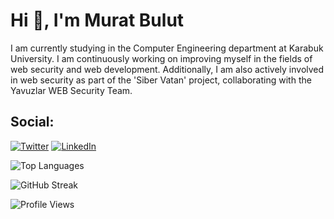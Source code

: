 # Hi 👋, I'm Murat Bulut

I am currently studying in the Computer Engineering department at Karabuk University. I am continuously working on improving myself in the fields of web security and web development. Additionally, I am also actively involved in web security as part of the 'Siber Vatan' project, collaborating with the Yavuzlar WEB Security Team.

## Social:

[![Twitter](https://raw.githubusercontent.com/rahuldkjain/github-profile-readme-generator/master/src/images/icons/Social/twitter.svg)](https://twitter.com/muraatbulut1)
[![LinkedIn](https://raw.githubusercontent.com/rahuldkjain/github-profile-readme-generator/master/src/images/icons/Social/linked-in-alt.svg)](https://www.linkedin.com/in/murat-bulut/)

![Top Languages](https://github-readme-stats.vercel.app/api/top-langs?username=muratbulut&show_icons=true&locale=en&layout=compact)

![GitHub Streak](https://github-readme-streak-stats.herokuapp.com/?user=muratbulut)

![Profile Views](https://komarev.com/ghpvc/?username=muratbulut&label=Profile%20views&color=0e75b6&style=flat)

